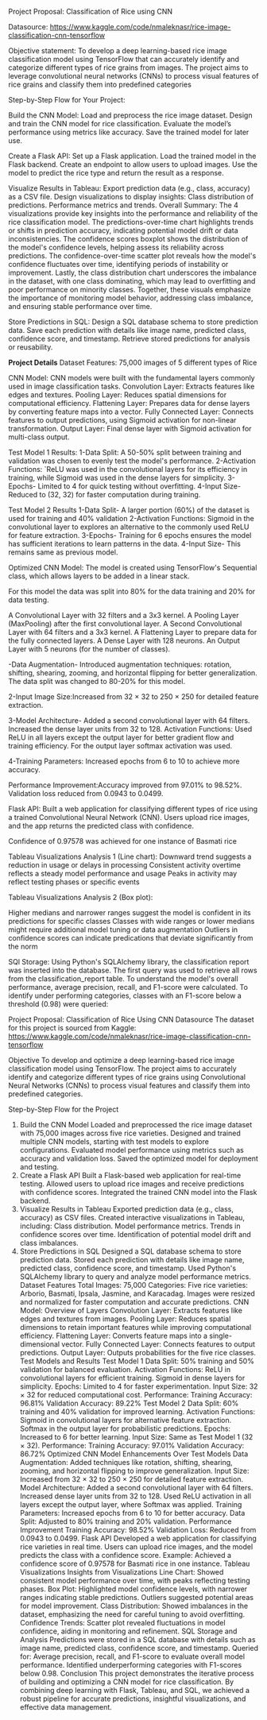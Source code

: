 Project Proposal: Classification of Rice using CNN

Datasource: https://www.kaggle.com/code/nmaleknasr/rice-image-classification-cnn-tensorflow

Objective statement:
To develop a deep learning-based rice image classification model using TensorFlow
that can accurately identify and categorize different types of rice grains from 
images. The project aims to leverage convolutional neural networks (CNNs) to 
process visual features of rice grains and classify them into predefined categories 

Step-by-Step Flow for Your Project:

Build the CNN Model:
Load and preprocess the rice image dataset.
Design and train the CNN model for rice classification.
Evaluate the model’s performance using metrics like accuracy.
Save the trained model for later use.

Create a Flask API:
Set up a Flask application.
Load the trained model in the Flask backend.
Create an endpoint to allow users to upload images.
Use the model to predict the rice type and return the result as a response.

Visualize Results in Tableau:
Export prediction data (e.g., class, accuracy) as a CSV file.
Design visualizations to display insights:
Class distribution of predictions.
Performance metrics and trends.
Overall Summary: The 4 visualizations provide key insights into the performance and reliability of the rice classification model. The predictions-over-time chart highlights trends or shifts in prediction accuracy, indicating potential model drift or data inconsistencies. The confidence scores boxplot shows the distribution of the model's confidence levels, helping assess its reliability across predictions. The confidence-over-time scatter plot reveals how the model's confidence fluctuates over time, identifying periods of instability or improvement. Lastly, the class distribution chart underscores the imbalance in the dataset, with one class dominating, which may lead to overfitting and poor performance on minority classes. Together, these visuals emphasize the importance of monitoring model behavior, addressing class imbalance, and ensuring stable performance over time.

Store Predictions in SQL:
Design a SQL database schema to store prediction data.
Save each prediction with details like image name, predicted class, confidence score, and timestamp.
Retrieve stored predictions for analysis or reusability.


**Project Details**
Dataset Features:
75,000 images of 5 different types of Rice

CNN Model:
CNN models were built with the fundamental layers commonly used in image classification tasks.
Convolution Layer: Extracts features like edges and textures.
Pooling Layer: Reduces spatial dimensions for computational efficiency.
Flattening Layer: Prepares data for dense layers by converting feature maps into a vector.
Fully Connected Layer: Connects features to output predictions, using Sigmoid activation for non-linear transformation.
Output Layer: Final dense layer with Sigmoid activation for multi-class output.

Test Model 1 Results:
1-Data Split: A 50-50% split between training and validation was chosen to evenly test the model's performance.
2-Activation Functions: `ReLU was used in the convolutional layers for its efficiency in training, while Sigmoid was used in the dense layers for simplicity.
3-Epochs- Limited to 4 for quick testing without overfitting.
4-Input Size- Reduced to (32, 32) for faster computation during training.

Test Model 2 Results
1-Data Split- A larger portion (60%) of the dataset is used for training and 40% validation
2-Activation Functions: Sigmoid in the convolutional layer to explores an alternative to the commonly used ReLU for feature extraction. 
3-Epochs- Training for 6 epochs ensures the model has sufficient iterations to learn patterns in the data.
4-Input Size- This remains same as previous model.

Optimized CNN Model:
The model is created using TensorFlow's Sequential class, which allows layers to be added in a linear stack.

For this model the data was split into 80% for the data training and 20% for data testing.

A Convolutional Layer with 32 filters and a 3x3 kernel.
A Pooling Layer (MaxPooling) after the first convolutional layer.
A Second Convolutional Layer with 64 filters and a 3x3 kernel.
A Flattening Layer to prepare data for the fully connected layers.
A Dense Layer with 128 neurons.
An Output Layer with 5 neurons (for the number of classes).

-Data Augmentation- Introduced augmentation techniques: rotation, shifting, shearing, zooming, and horizontal flipping for better generalization. The data split was changed to 80-20% for this model.

2-Input Image Size:Increased from 32 × 32 to 250 × 250 for detailed feature extraction.

3-Model Architecture- Added a second convolutional layer with 64 filters.
Increased the dense layer units from 32 to 128.
Activation Functions: Used ReLU in all layers except the output layer for better gradient flow and training efficiency. For the output layer softmax activation was used.

4-Training Parameters: Increased epochs from 6 to 10 to achieve more accuracy.

Performance Improvement:Accuracy improved from 97.01% to 98.52%.
Validation loss reduced from 0.0943 to 0.0499.

Flask API:
Built a web application for classifying different types of rice using a trained Convolutional Neural Network (CNN).
Users upload rice images, and the app returns the predicted class with confidence.

Confidence of 0.97578 was achieved for one instance of Basmati rice

Tableau Visualizations Analysis 1 (Line chart): 
Downward trend suggests a reduction in usage or delays in processing 
Consistent activity overtime reflects a steady model performance and usage
Peaks in activity may reflect testing phases or specific events 

Tableau Visualizations Analysis 2 (Box plot): 

Higher medians and narrower ranges suggest the model is confident in its predictions for specific classes
Classes with wide ranges or lower medians might require additional model tuning or data augmentation 
Outliers in confidence scores can indicate predications that deviate significantly from the norm 

SQl Storage:
Using Python's SQLAlchemy library, the classification report was inserted into the database.
The first query was used to retrieve all rows from the classification_report table.
To understand the model's overall performance, average precision, recall, and F1-score were calculated.
To identify under performing categories, classes with an F1-score below a threshold (0.98) were queried:


Project Proposal: Classification of Rice Using CNN
Datasource
The dataset for this project is sourced from Kaggle:
https://www.kaggle.com/code/nmaleknasr/rice-image-classification-cnn-tensorflow

Objective
To develop and optimize a deep learning-based rice image classification model using TensorFlow. The project aims to accurately identify and categorize different types of rice grains using Convolutional Neural Networks (CNNs) to process visual features and classify them into predefined categories.

Step-by-Step Flow for the Project
1. Build the CNN Model
Loaded and preprocessed the rice image dataset with 75,000 images across five rice varieties.
Designed and trained multiple CNN models, starting with test models to explore configurations.
Evaluated model performance using metrics such as accuracy and validation loss.
Saved the optimized model for deployment and testing.
2. Create a Flask API
Built a Flask-based web application for real-time testing.
Allowed users to upload rice images and receive predictions with confidence scores.
Integrated the trained CNN model into the Flask backend.
3. Visualize Results in Tableau
Exported prediction data (e.g., class, accuracy) as CSV files.
Created interactive visualizations in Tableau, including:
Class distribution.
Model performance metrics.
Trends in confidence scores over time.
Identification of potential model drift and class imbalances.
4. Store Predictions in SQL
Designed a SQL database schema to store prediction data.
Stored each prediction with details like image name, predicted class, confidence score, and timestamp.
Used Python's SQLAlchemy library to query and analyze model performance metrics.
Dataset Features
Total Images: 75,000
Categories: Five rice varieties: Arborio, Basmati, Ipsala, Jasmine, and Karacadag.
Images were resized and normalized for faster computation and accurate predictions.
CNN Model: Overview of Layers
Convolution Layer: Extracts features like edges and textures from images.
Pooling Layer: Reduces spatial dimensions to retain important features while improving computational efficiency.
Flattening Layer: Converts feature maps into a single-dimensional vector.
Fully Connected Layer: Connects features to output predictions.
Output Layer: Outputs probabilities for the five rice classes.
Test Models and Results
Test Model 1
Data Split: 50% training and 50% validation for balanced evaluation.
Activation Functions:
ReLU in convolutional layers for efficient training.
Sigmoid in dense layers for simplicity.
Epochs: Limited to 4 for faster experimentation.
Input Size: 32 × 32 for reduced computational cost.
Performance:
Training Accuracy: 96.81%
Validation Accuracy: 89.22%
Test Model 2
Data Split: 60% training and 40% validation for improved learning.
Activation Functions:
Sigmoid in convolutional layers for alternative feature extraction.
Softmax in the output layer for probabilistic predictions.
Epochs: Increased to 6 for better learning.
Input Size: Same as Test Model 1 (32 × 32).
Performance:
Training Accuracy: 97.01%
Validation Accuracy: 86.72%
Optimized CNN Model
Enhancements Over Test Models
Data Augmentation:
Added techniques like rotation, shifting, shearing, zooming, and horizontal flipping to improve generalization.
Input Size:
Increased from 32 × 32 to 250 × 250 for detailed feature extraction.
Model Architecture:
Added a second convolutional layer with 64 filters.
Increased dense layer units from 32 to 128.
Used ReLU activation in all layers except the output layer, where Softmax was applied.
Training Parameters:
Increased epochs from 6 to 10 for better accuracy.
Data Split:
Adjusted to 80% training and 20% validation.
Performance Improvement
Training Accuracy: 98.52%
Validation Loss: Reduced from 0.0943 to 0.0499.
Flask API
Developed a web application for classifying rice varieties in real time.
Users can upload rice images, and the model predicts the class with a confidence score.
Example: Achieved a confidence score of 0.97578 for Basmati rice in one instance.
Tableau Visualizations
Insights from Visualizations
Line Chart:
Showed consistent model performance over time, with peaks reflecting testing phases.
Box Plot:
Highlighted model confidence levels, with narrower ranges indicating stable predictions.
Outliers suggested potential areas for model improvement.
Class Distribution:
Showed imbalances in the dataset, emphasizing the need for careful tuning to avoid overfitting.
Confidence Trends:
Scatter plot revealed fluctuations in model confidence, aiding in monitoring and refinement.
SQL Storage and Analysis
Predictions were stored in a SQL database with details such as image name, predicted class, confidence score, and timestamp.
Queried for:
Average precision, recall, and F1-score to evaluate overall model performance.
Identified underperforming categories with F1-scores below 0.98.
Conclusion
This project demonstrates the iterative process of building and optimizing a CNN model for rice classification. By combining deep learning with Flask, Tableau, and SQL, we achieved a robust pipeline for accurate predictions, insightful visualizations, and effective data management.
